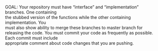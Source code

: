 GOAL:
Your	repository	must	have	“interface” and	“implementation” branches.	One	containing	
the	 stubbed	 version	 of	 the	 functions	 while	 the	 other	 containing	 implementation.	 You	
must	also	show	ability	to	merge	these	branches	to	master	branch	for	releasing	the	code.
You	 must	 commit	 your	 code	 as	 frequently	 as	 possible.	 Each	 commit	 must	 include	
appropriate	comment	about	code	changes	that	you	are	pushing.